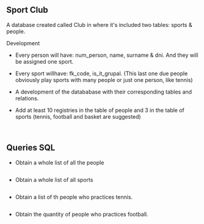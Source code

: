 ## Sport Club

A database created called Club in where it's included two tables: sports & people.


Development


- Every person will have: num_person, name, surname & dni. And they will be assigned one sport.

- Every sport willhave: fk_code, is_it_grupal. (This last one due people obviously play sports with many people or just one person, like tennis)

- A development of the datababase with their corresponding tables and relations.

- Add at least 10 registries in the table of people and 3 in the table of sports (tennis, football and basket are suggested)

<br>

## Queries  SQL

- Obtain a whole list of all the people
  
    ```SELECT * FROM people;
    ```

- Obtain a whole list of all sports

  ```SELECT * FROM sports;
  ```

- Obtain a list of th people who practices tennis.

  ```SELECT * FROM people WHERE fk_code=1;
  ```

- Obtain the quantity of people who practices football.
    ```SELECT COUNT(fk_code) FROM people WHERE (fk_code=3);
    ```
